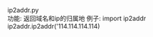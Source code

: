 
ip2addr.py  
    功能: 返回域名和ip的归属地
    例子:
        import ip2addr
        ip2addr.ip2addr('114.114.114.114)